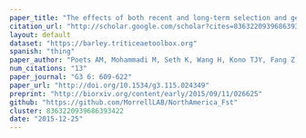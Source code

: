 ```yaml
---
paper_title: "The effects of both recent and long-term selection and genetic drift are readily evident in North American barley breeding populations"
citation_url: "http://scholar.google.com/scholar?cites=8363220939686393422&as_sdt=5,24&sciodt=0,24&hl=en"
layout: default
dataset: "https://barley.triticeaetoolbox.org"
spanish: "thing"
paper_author: "Poets AM, Mohammadi M, Seth K, Wang H, Kono TJY, Fang Z, Muehlbauer GJ, Smith KP, Morrell PL"
num_citations: "13"
paper_journal: "G3 6: 609-622"
paper_url: "http://doi.org/10.1534/g3.115.024349"
preprint: "http://biorxiv.org/content/early/2015/09/11/026625"
github: "https://github.com/MorrellLAB/NorthAmerica_Fst"
cluster: 8363220939686393422
date: "2015-12-25"
---
```


